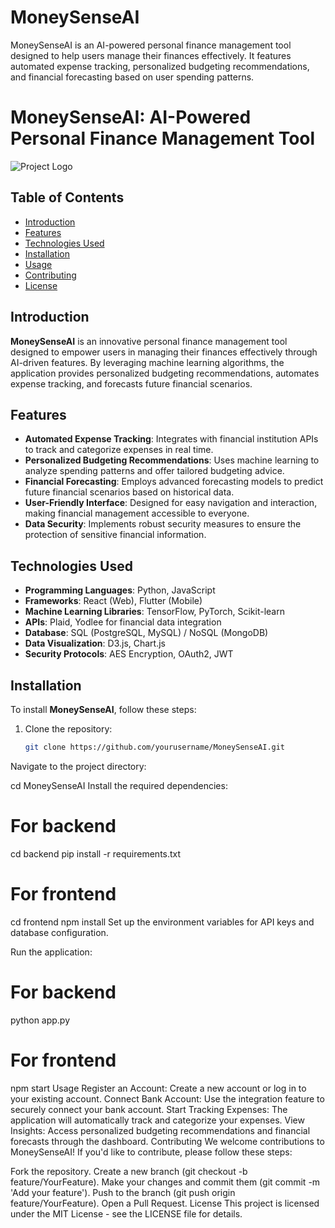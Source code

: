 # MoneySenseAI
MoneySenseAI is an AI-powered personal finance management tool designed to help users manage their finances effectively. It features automated expense tracking, personalized budgeting recommendations, and financial forecasting based on user spending patterns.
# MoneySenseAI: AI-Powered Personal Finance Management Tool

![Project Logo](path_to_logo_image)

## Table of Contents
- [Introduction](#introduction)
- [Features](#features)
- [Technologies Used](#technologies-used)
- [Installation](#installation)
- [Usage](#usage)
- [Contributing](#contributing)
- [License](#license)

## Introduction

**MoneySenseAI** is an innovative personal finance management tool designed to empower users in managing their finances effectively through AI-driven features. By leveraging machine learning algorithms, the application provides personalized budgeting recommendations, automates expense tracking, and forecasts future financial scenarios.

## Features

- **Automated Expense Tracking**: Integrates with financial institution APIs to track and categorize expenses in real time.
- **Personalized Budgeting Recommendations**: Uses machine learning to analyze spending patterns and offer tailored budgeting advice.
- **Financial Forecasting**: Employs advanced forecasting models to predict future financial scenarios based on historical data.
- **User-Friendly Interface**: Designed for easy navigation and interaction, making financial management accessible to everyone.
- **Data Security**: Implements robust security measures to ensure the protection of sensitive financial information.

## Technologies Used

- **Programming Languages**: Python, JavaScript
- **Frameworks**: React (Web), Flutter (Mobile)
- **Machine Learning Libraries**: TensorFlow, PyTorch, Scikit-learn
- **APIs**: Plaid, Yodlee for financial data integration
- **Database**: SQL (PostgreSQL, MySQL) / NoSQL (MongoDB)
- **Data Visualization**: D3.js, Chart.js
- **Security Protocols**: AES Encryption, OAuth2, JWT

## Installation

To install **MoneySenseAI**, follow these steps:

1. Clone the repository:
   ```bash
   git clone https://github.com/yourusername/MoneySenseAI.git

Navigate to the project directory:


cd MoneySenseAI
Install the required dependencies:


# For backend
cd backend
pip install -r requirements.txt

# For frontend
cd frontend
npm install
Set up the environment variables for API keys and database configuration.

Run the application:


# For backend
python app.py

# For frontend
npm start
Usage
Register an Account: Create a new account or log in to your existing account.
Connect Bank Account: Use the integration feature to securely connect your bank account.
Start Tracking Expenses: The application will automatically track and categorize your expenses.
View Insights: Access personalized budgeting recommendations and financial forecasts through the dashboard.
Contributing
We welcome contributions to MoneySenseAI! If you'd like to contribute, please follow these steps:

Fork the repository.
Create a new branch (git checkout -b feature/YourFeature).
Make your changes and commit them (git commit -m 'Add your feature').
Push to the branch (git push origin feature/YourFeature).
Open a Pull Request.
License
This project is licensed under the MIT License - see the LICENSE file for details.
   
